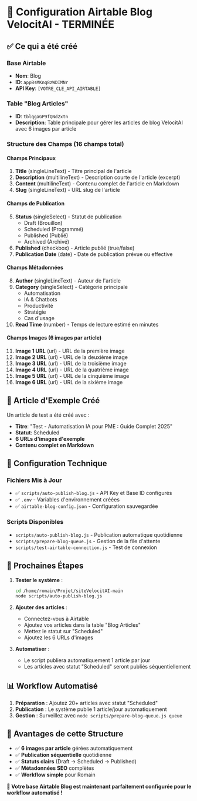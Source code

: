 # 🎉 Configuration Airtable Blog VelocitAI - TERMINÉE

## ✅ Ce qui a été créé

### Base Airtable
- **Nom**: Blog
- **ID**: `appBsMKnq8zWDIMNr`
- **API Key**: `[VOTRE_CLE_API_AIRTABLE]`

### Table "Blog Articles"
- **ID**: `tblqgaGP9fQNd2xtn`
- **Description**: Table principale pour gérer les articles de blog VelocitAI avec 6 images par article

### Structure des Champs (16 champs total)

#### Champs Principaux
1. **Title** (singleLineText) - Titre principal de l'article
2. **Description** (multilineText) - Description courte de l'article (excerpt)
3. **Content** (multilineText) - Contenu complet de l'article en Markdown
4. **Slug** (singleLineText) - URL slug de l'article

#### Champs de Publication
5. **Status** (singleSelect) - Statut de publication
   - Draft (Brouillon)
   - Scheduled (Programmé)
   - Published (Publié)
   - Archived (Archivé)
6. **Published** (checkbox) - Article publié (true/false)
7. **Publication Date** (date) - Date de publication prévue ou effective

#### Champs Métadonnées
8. **Author** (singleLineText) - Auteur de l'article
9. **Category** (singleSelect) - Catégorie principale
   - Automatisation
   - IA & Chatbots
   - Productivité
   - Stratégie
   - Cas d'usage
10. **Read Time** (number) - Temps de lecture estimé en minutes

#### Champs Images (6 images par article)
11. **Image 1 URL** (url) - URL de la première image
12. **Image 2 URL** (url) - URL de la deuxième image
13. **Image 3 URL** (url) - URL de la troisième image
14. **Image 4 URL** (url) - URL de la quatrième image
15. **Image 5 URL** (url) - URL de la cinquième image
16. **Image 6 URL** (url) - URL de la sixième image

## 📝 Article d'Exemple Créé

Un article de test a été créé avec :
- **Titre**: "Test - Automatisation IA pour PME : Guide Complet 2025"
- **Statut**: Scheduled
- **6 URLs d'images d'exemple**
- **Contenu complet en Markdown**

## 🔧 Configuration Technique

### Fichiers Mis à Jour
- ✅ `scripts/auto-publish-blog.js` - API Key et Base ID configurés
- ✅ `.env` - Variables d'environnement créées
- ✅ `airtable-blog-config.json` - Configuration sauvegardée

### Scripts Disponibles
- `scripts/auto-publish-blog.js` - Publication automatique quotidienne
- `scripts/prepare-blog-queue.js` - Gestion de la file d'attente
- `scripts/test-airtable-connection.js` - Test de connexion

## 🚀 Prochaines Étapes

1. **Tester le système** :
   ```bash
   cd /home/romain/Projet/siteVelocitAI-main
   node scripts/auto-publish-blog.js
   ```

2. **Ajouter des articles** :
   - Connectez-vous à Airtable
   - Ajoutez vos articles dans la table "Blog Articles"
   - Mettez le statut sur "Scheduled"
   - Ajoutez les 6 URLs d'images

3. **Automatiser** :
   - Le script publiera automatiquement 1 article par jour
   - Les articles avec statut "Scheduled" seront publiés séquentiellement

## 📊 Workflow Automatisé

1. **Préparation** : Ajoutez 20+ articles avec statut "Scheduled"
2. **Publication** : Le système publie 1 article/jour automatiquement
3. **Gestion** : Surveillez avec `node scripts/prepare-blog-queue.js queue`

## 🎯 Avantages de cette Structure

- ✅ **6 images par article** gérées automatiquement
- ✅ **Publication séquentielle** quotidienne
- ✅ **Statuts clairs** (Draft → Scheduled → Published)
- ✅ **Métadonnées SEO** complètes
- ✅ **Workflow simple** pour Romain

**🎉 Votre base Airtable Blog est maintenant parfaitement configurée pour le workflow automatisé !**